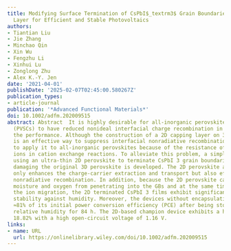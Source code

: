 ```yaml
---
title: Modifying Surface Termination of CsPbI$_textrm3$ Grain Boundaries by 2D Perovskite
  Layer for Efficient and Stable Photovoltaics
authors:
- Tiantian Liu
- Jie Zhang
- Minchao Qin
- Xin Wu
- Fengzhu Li
- Xinhui Lu
- Zonglong Zhu
- Alex K.‐Y. Jen
date: '2021-04-01'
publishDate: '2025-02-07T02:45:00.580267Z'
publication_types:
- article-journal
publication: '*Advanced Functional Materials*'
doi: 10.1002/adfm.202009515
abstract: Abstract  It is highly desirable for all‐inorganic perovskite solar cells
  (PVSCs) to have reduced nonideal interfacial charge recombination in order to improve
  the performance. Although the construction of a 2D capping layer on 3D perovskite
  is an effective way to suppress interfacial nonradiative recombination, it is difficult
  to apply it to all‐inorganic perovskites because of the resistance of Cs + cesium
  ions in cation exchange reactions. To alleviate this problem, a simple approach
  using an ultra‐thin 2D perovskite to terminate CsPbI 3 grain boundaries (GBs) without
  damaging the original 3D perovskite is developed. The 2D perovskite at the GBs not
  only enhances the charge‐carrier extraction and transport but also effectively suppresses
  nonradiative recombination. In addition, because the 2D perovskite can prevent the
  moisture and oxygen from penetrating into the GBs and at the same time suppress
  the ion migration, the 2D terminated CsPbI 3 films exhibit significantly improved
  stability against humidity. Moreover, the devices without encapsulation can retain
  ≈81% of its initial power conversion efficiency (PCE) after being stored at 40 ± 5%
  relative humidity for 84 h. The 2D‐based champion device exhibits a high PCE of
  18.82% with a high open‐circuit voltage of 1.16 V.
links:
- name: URL
  url: https://onlinelibrary.wiley.com/doi/10.1002/adfm.202009515
---
```

